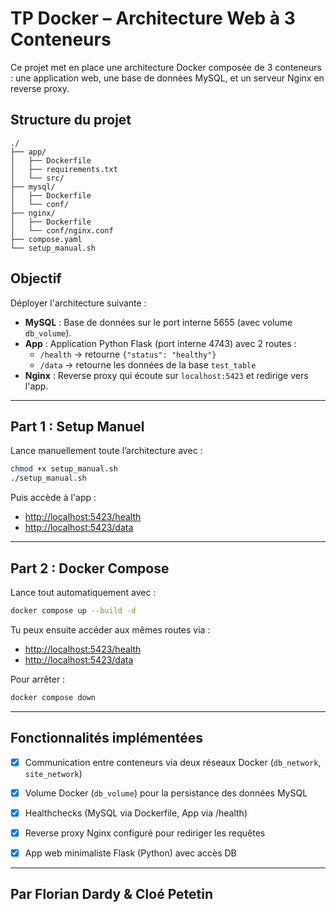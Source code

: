 # TP Docker – Architecture Web à 3 Conteneurs

Ce projet met en place une architecture Docker composée de 3 conteneurs : une application web, une base de données MySQL, et un serveur Nginx en reverse proxy.

## Structure du projet

```
./
├── app/
│   ├── Dockerfile
│   ├── requirements.txt
│   └── src/
├── mysql/
│   ├── Dockerfile
│   └── conf/
├── nginx/
│   ├── Dockerfile
│   └── conf/nginx.conf
├── compose.yaml
└── setup_manual.sh
```

## Objectif

Déployer l'architecture suivante :

- **MySQL** : Base de données sur le port interne 5655 (avec volume `db_volume`).
- **App** : Application Python Flask (port interne 4743) avec 2 routes :
  - `/health` → retourne `{"status": "healthy"}`
  - `/data` → retourne les données de la base `test_table`
- **Nginx** : Reverse proxy qui écoute sur `localhost:5423` et redirige vers l'app.

---

## Part 1 : Setup Manuel

Lance manuellement toute l’architecture avec :

```bash
chmod +x setup_manual.sh
./setup_manual.sh
```

Puis accède à l'app :

- [http://localhost:5423/health](http://localhost:5423/health)
- [http://localhost:5423/data](http://localhost:5423/data)


---

## Part 2 : Docker Compose

Lance tout automatiquement avec :

```bash
docker compose up --build -d
```

Tu peux ensuite accéder aux mêmes routes via :

- [http://localhost:5423/health](http://localhost:5423/health)
- [http://localhost:5423/data](http://localhost:5423/data)

Pour arrêter :

```bash
docker compose down
```

---

## Fonctionnalités implémentées

- [x] Communication entre conteneurs via deux réseaux Docker (`db_network`, `site_network`)
- [x] Volume Docker (`db_volume`) pour la persistance des données MySQL
- [x] Healthchecks (MySQL via Dockerfile, App via /health)
- [x] Reverse proxy Nginx configuré pour rediriger les requêtes
- [x] App web minimaliste Flask (Python) avec accès DB


---

## Par Florian Dardy & Cloé Petetin 
